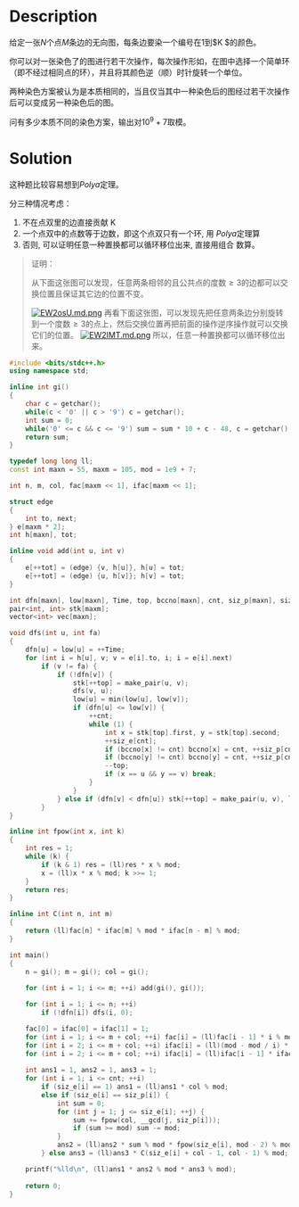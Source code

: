 # Description

给定一张$N$个点$M$条边的无向图，每条边要染一个编号在$1$到$K
$的颜色。

你可以对一张染色了的图进行若干次操作，每次操作形如，在图中选择一个简单环（即不经过相同点的环），并且将其颜色逆（顺）时针旋转一个单位。

两种染色方案被认为是本质相同的，当且仅当其中一种染色后的图经过若干次操作后可以变成另一种染色后的图。

问有多少本质不同的染色方案，输出对$10^9+7$取模。

# Solution

这种题比较容易想到$Polya$定理。

分三种情况考虑：

 1. 不在点双里的边直接贡献 K
 2. 一个点双中的点数等于边数，即这个点双只有一个环, 用 $Polya$定理算
 3. 否则, 可以证明任意一种置换都可以循环移位出来, 直接用组合
数算。

> 证明：
>
> 从下面这张图可以发现，任意两条相邻的且公共点的度数$\geq 3$的边都可以交换位置且保证其它边的位置不变。
>
>[![EW2osU.md.png](https://s2.ax1x.com/2019/05/11/EW2osU.md.png)](https://imgchr.com/i/EW2osU)
> 再看下面这张图，可以发现先把任意两条边分别旋转到一个度数$\geq 3$的点上，然后交换位置再把前面的操作逆序操作就可以交换它们的位置。
>[![EW2IMT.md.png](https://s2.ax1x.com/2019/05/11/EW2IMT.md.png)](https://imgchr.com/i/EW2IMT)
> 所以，任意一种置换都可以循环移位出来。

```cpp
#include <bits/stdc++.h>
using namespace std;

inline int gi()
{
    char c = getchar();
    while(c < '0' || c > '9') c = getchar();
    int sum = 0;
    while('0' <= c && c <= '9') sum = sum * 10 + c - 48, c = getchar();
    return sum;
}

typedef long long ll;
const int maxn = 55, maxm = 105, mod = 1e9 + 7;

int n, m, col, fac[maxm << 1], ifac[maxm << 1];

struct edge
{
    int to, next;
} e[maxm * 2];
int h[maxn], tot;

inline void add(int u, int v)
{
    e[++tot] = (edge) {v, h[u]}, h[u] = tot;
    e[++tot] = (edge) {u, h[v]}; h[v] = tot;
}

int dfn[maxn], low[maxn], Time, top, bccno[maxn], cnt, siz_p[maxn], siz_e[maxn];
pair<int, int> stk[maxm];
vector<int> vec[maxn];

void dfs(int u, int fa)
{
    dfn[u] = low[u] = ++Time;
    for (int i = h[u], v; v = e[i].to, i; i = e[i].next)
        if (v != fa) {
            if (!dfn[v]) {
                stk[++top] = make_pair(u, v);
                dfs(v, u);
                low[u] = min(low[u], low[v]);
                if (dfn[u] <= low[v]) {
                    ++cnt;
                    while (1) {
                        int x = stk[top].first, y = stk[top].second;
                        ++siz_e[cnt];
                        if (bccno[x] != cnt) bccno[x] = cnt, ++siz_p[cnt], vec[cnt].push_back(x);
                        if (bccno[y] != cnt) bccno[y] = cnt, ++siz_p[cnt], vec[cnt].push_back(y);
                        --top;
                        if (x == u && y == v) break;
                    }
                }
            } else if (dfn[v] < dfn[u]) stk[++top] = make_pair(u, v), low[u] = min(low[u], dfn[v]);
        }
}

inline int fpow(int x, int k)
{
    int res = 1;
    while (k) {
        if (k & 1) res = (ll)res * x % mod;
        x = (ll)x * x % mod; k >>= 1;
    }
    return res;
}

inline int C(int n, int m)
{
    return (ll)fac[n] * ifac[m] % mod * ifac[n - m] % mod;
}

int main()
{
    n = gi(); m = gi(); col = gi();
    
    for (int i = 1; i <= m; ++i) add(gi(), gi());

    for (int i = 1; i <= n; ++i)
        if (!dfn[i]) dfs(i, 0);

    fac[0] = ifac[0] = ifac[1] = 1;
    for (int i = 1; i <= m + col; ++i) fac[i] = (ll)fac[i - 1] * i % mod;
    for (int i = 2; i <= m + col; ++i) ifac[i] = (ll)(mod - mod / i) * ifac[mod % i] % mod;
    for (int i = 2; i <= m + col; ++i) ifac[i] = (ll)ifac[i - 1] * ifac[i] % mod;
    
    int ans1 = 1, ans2 = 1, ans3 = 1;
    for (int i = 1; i <= cnt; ++i)
        if (siz_e[i] == 1) ans1 = (ll)ans1 * col % mod;
        else if (siz_e[i] == siz_p[i]) {
            int sum = 0;
            for (int j = 1; j <= siz_e[i]; ++j) {
                sum += fpow(col, __gcd(j, siz_p[i]));
                if (sum >= mod) sum -= mod;
            }
            ans2 = (ll)ans2 * sum % mod * fpow(siz_e[i], mod - 2) % mod;
        } else ans3 = (ll)ans3 * C(siz_e[i] + col - 1, col - 1) % mod;

    printf("%lld\n", (ll)ans1 * ans2 % mod * ans3 % mod);
    
    return 0;
}
```